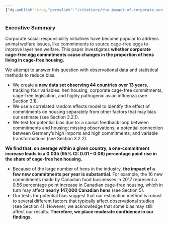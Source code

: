 ```yaml
---
{"dg-publish":true,"permalink":"/citations/the-impact-of-corporate-social-responsibility-on-animal-welfare-standards-evidence-from-the-cage-free-egg-industry-rethink-priorities/","tags":["coprorate_campaigns"],"created":"2025-10-23T17:42:46.985+01:00","updated":"2025-10-23T18:12:10.266+01:00"}
---
```


### Executive Summary
Corporate social responsibility initiatives have become popular to address animal welfare issues, like commitments to source cage-free eggs to improve layer hen welfare. This paper investigates **whether corporate cage-free egg commitments cause changes in the proportion of hens living in cage-free housing.**

We attempt to answer this question with observational data and statistical methods to reduce bias.

*   We create **a new data set observing 44 countries over 13 years**, tracking four variables: hen housing, corporate cage-free commitments, cage-free legislation, and highly pathogenic avian influenza (see Section 3.1).
*   We use a correlated random effects model to identify the effect of commitments on housing separately from other factors that may bias our estimate (see Section 3.2.1).
*   We test for potential bias due to: a causal feedback loop between commitments and housing; missing observations; a potential connection between Germany’s high imports and high commitments; and variable transformations (see Section 3.2.2).

**We find that, on average within a given country, a one-commitment increase leads to a 0.035 (95% CI: 0.01 – 0.06) percentage point rise in the share of cage-free hen housing.**

*   Because of the large number of hens in the industry, **the impact of a few new commitments per year is substantial**. For example, the 16 new commitments made by Canadian food businesses in 2017 represent a 0.56 percentage point increase in Canadian cage-free housing, which in turn may affect **nearly 147,000 Canadian hens** (see Section 5).
*   Our tests for potential bias suggest that our estimation method is robust to several different factors that typically affect observational studies (see Section 4). However, we acknowledge that some bias may still affect our results. **Therefore, we place moderate confidence in our findings.**